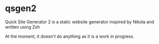 # qsgen2
Quick Site Generator 2 is a static website generator inspired by Nikola and written using Zsh

At the moment, it doesn't do anything as it is a work in progress.
